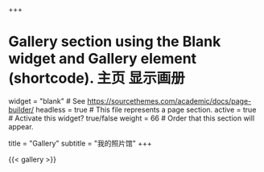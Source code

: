 +++
# Gallery section using the Blank widget and Gallery element (shortcode). 主页 显示画册
widget = "blank"  # See https://sourcethemes.com/academic/docs/page-builder/
headless = true  # This file represents a page section.
active = true  # Activate this widget? true/false
weight = 66  # Order that this section will appear.

title = "Gallery"
subtitle = "我的照片馆"
+++

{{< gallery >}}
